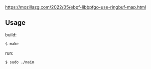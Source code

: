 
https://mozillazg.com/2022/05/ebpf-libbpfgo-use-ringbuf-map.html

## Usage

build:

```
$ make
```

run:

```
$ sudo ./main
```
